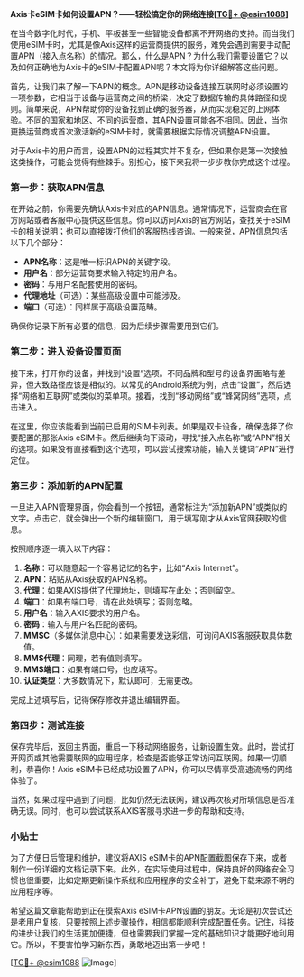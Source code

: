 **Axis卡eSIM卡如何设置APN？——轻松搞定你的网络连接[[TG💪+ @esim1088](https://t.me/s/esim1088)]**

在当今数字化时代，手机、平板甚至一些智能设备都离不开网络的支持。而当我们使用eSIM卡时，尤其是像Axis这样的运营商提供的服务，难免会遇到需要手动配置APN（接入点名称）的情况。那么，什么是APN？为什么我们需要设置它？以及如何正确地为Axis卡的eSIM卡配置APN呢？本文将为你详细解答这些问题。

首先，让我们来了解一下APN的概念。APN是移动设备连接互联网时必须设置的一项参数，它相当于设备与运营商之间的桥梁，决定了数据传输的具体路径和规则。简单来说，APN帮助你的设备找到正确的服务器，从而实现稳定的上网体验。不同的国家和地区、不同的运营商，其APN设置可能各不相同。因此，当你更换运营商或首次激活新的eSIM卡时，就需要根据实际情况调整APN设置。

对于Axis卡的用户而言，设置APN的过程其实并不复杂，但如果你是第一次接触这类操作，可能会觉得有些棘手。别担心，接下来我将一步步教你完成这个过程。

### 第一步：获取APN信息

在开始之前，你需要先确认Axis卡对应的APN信息。通常情况下，运营商会在官方网站或者客服中心提供这些信息。你可以访问Axis的官方网站，查找关于eSIM卡的相关说明；也可以直接拨打他们的客服热线咨询。一般来说，APN信息包括以下几个部分：

- **APN名称**：这是唯一标识APN的关键字段。
- **用户名**：部分运营商要求输入特定的用户名。
- **密码**：与用户名配套使用的密码。
- **代理地址**（可选）：某些高级设置中可能涉及。
- **端口**（可选）：同样属于高级设置范畴。

确保你记录下所有必要的信息，因为后续步骤需要用到它们。

### 第二步：进入设备设置页面

接下来，打开你的设备，并找到“设置”选项。不同品牌和型号的设备界面略有差异，但大致路径应该是相似的。以常见的Android系统为例，点击“设置”，然后选择“网络和互联网”或类似的菜单项。接着，找到“移动网络”或“蜂窝网络”选项，点击进入。

在这里，你应该能看到当前已启用的SIM卡列表。如果是双卡设备，确保选择了你要配置的那张Axis eSIM卡。然后继续向下滚动，寻找“接入点名称”或“APN”相关的选项。如果没有直接看到这个选项，可以尝试搜索功能，输入关键词“APN”进行定位。

### 第三步：添加新的APN配置

一旦进入APN管理界面，你会看到一个按钮，通常标注为“添加新APN”或类似的文字。点击它，就会弹出一个新的编辑窗口，用于填写刚才从Axis官网获取的信息。

按照顺序逐一填入以下内容：
1. **名称**：可以随意起一个容易记忆的名字，比如“Axis Internet”。
2. **APN**：粘贴从Axis获取的APN名称。
3. **代理**：如果AXIS提供了代理地址，则填写在此处；否则留空。
4. **端口**：如果有端口号，请在此处填写；否则忽略。
5. **用户名**：输入AXIS要求的用户名。
6. **密码**：输入与用户名匹配的密码。
7. **MMSC**（多媒体消息中心）：如果需要发送彩信，可询问AXIS客服获取具体数值。
8. **MMS代理**：同理，若有值则填写。
9. **MMS端口**：如果有端口号，也应填写。
10. **认证类型**：大多数情况下，默认即可，无需更改。

完成上述填写后，记得保存修改并退出编辑界面。

### 第四步：测试连接

保存完毕后，返回主界面，重启一下移动网络服务，让新设置生效。此时，尝试打开网页或其他需要联网的应用程序，检查是否能够正常访问互联网。如果一切顺利，恭喜你！Axis eSIM卡已经成功设置了APN，你可以尽情享受高速流畅的网络体验了。

当然，如果过程中遇到了问题，比如仍然无法联网，建议再次核对所填信息是否准确无误。同时，也可以尝试联系AXIS客服寻求进一步的帮助和支持。

### 小贴士

为了方便日后管理和维护，建议将AXIS eSIM卡的APN配置截图保存下来，或者制作一份详细的文档记录下来。此外，在实际使用过程中，保持良好的网络安全习惯也很重要，比如定期更新操作系统和应用程序的安全补丁，避免下载来源不明的应用程序等。

希望这篇文章能帮助到正在摸索Axis eSIM卡APN设置的朋友。无论是初次尝试还是老用户复核，只要按照上述步骤操作，相信都能顺利完成配置任务。记住，科技的进步让我们的生活更加便捷，但也需要我们掌握一定的基础知识才能更好地利用它。所以，不要害怕学习新东西，勇敢地迈出第一步吧！

[[TG💪+ @esim1088](https://t.me/s/esim1088) ![Image](https://i.postimg.cc/4NQfJmqS/Snipaste-2025-05-13-00-14-12.png)]